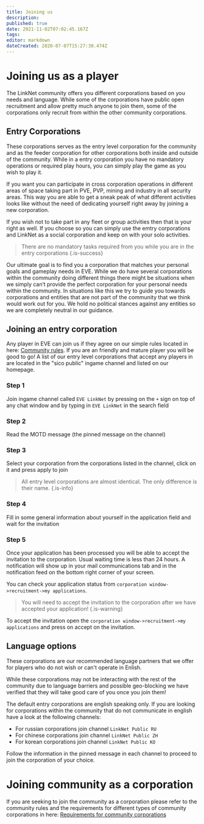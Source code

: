 ```yaml
---
title: Joining us
description: 
published: true
date: 2021-11-02T07:02:45.167Z
tags: 
editor: markdown
dateCreated: 2020-07-07T15:27:30.474Z
---
```


# Joining us as a player
The LinkNet community offers you different corporations based on you needs and language. While some of the corporations have public open recruitment and allow pretty much anyone to join them, some of the corporations only recruit from within the other community corporations.

## Entry Corporations
These corporations serves as the entry level corporation for the community and as the feeder corporation for other corporations both inside and outside of the community. While in a entry corporation you have no mandatory operations or required play hours, you can simply play the game as you wish to play it.

If you want you can participate in cross corporation operations in different areas of space taking part in PVE, PVP, mining and industry in all security areas. This way you are able to get a sneak peak of what different activities looks like without the need of dedicating yourself right away by joining a new corporation.

If you wish not to take part in any fleet or group activities then that is your right as well. If you choose so you can simply use the emtry corporations and LinkNet as a social corporation and keep on with your solo activities.

> There are no mandatory tasks required from you while you are in the entry corporations
{.is-success}

Our ultimate goal is to find you a corporation that matches your personal goals and gameplay needs in EVE. While we do have several corporations within the community doing different things there might be situations when we simply can’t provide the perfect corporation for your personal needs within the community. In situations like this we try to guide you towards corporations and entities that are not part of the community that we think would work out for you. We hold no political stances against any entities so we are completely neutral in our guidance.

## Joining an entry corporation

Any player in EVE can join us if they agree on our simple rules located in here: [Community rules](/community/rules-and-requirements). If you are an friendly and mature player you will be good to go! A list of our entry level corporations that accept any players in are located in the "sico public" ingame channel and listed on our homepage.

### Step 1
Join ingame channel called `EVE LinkNet` by pressing on the `+` sign on top of any chat window and by typing in `EVE LinkNet` in the search field

### Step 2
Read the MOTD message (the pinned message on the channel)

### Step 3
Select your corporation from the corporations listed in the channel, click on it and press apply to join

> All entry level corporations are almost identical. The only difference is their name.
{.is-info}

### Step 4
Fill in some general information about yourself in the application field and wait for the invitation

### Step 5
Once your application has been processed you will be able to accept the invitation to the corporation. Usual waiting time is less than 24 hours. A notification will show up in your mail communications tab and in the notification feed on the bottom right corner of your screen.

You can check your application status from `corporation window->recruitment->my applications`.

> You will need to accept the invitation to the corporation after we have accepted your application!
{.is-warning}

To accept the invitation open the `corporation window->recruitment->my applications` and press on accept on the invitation.

## Language options
These corporations are our recommended language partners that we offer for players who do not wish or can't operate in Enlish. 

While these corporations may not be interacting with the rest of the community due to language barriers and possible geo-blocking we have verified that they will take good care of you once you join them!

The default entry corporations are english speaking only. If you are looking for corporations within the community that do not communicate in english have a look at the following channels:

- For russian corporations join channel `LinkNet Public RU`
- For chinese corporations join channel `LinkNet Public ZH`
- For korean corporations join channel `LinkNet Public KO`

Follow the information in the pinned message in each channel to proceed to join the corporation of your choice.

# Joining community as a corporation
If you are seeking to join the community as a corporation please refer to the community rules and the requirements for different types of community corporations in here: [Requirements for community corporations](/en/community/rules-and-requirements#partner-requirements)

